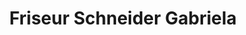 ---
title: "Friseur Schneider Gabriela"
url: /abfaltersbach/friseur-schneider-gabriela/
shop: Friseur
---